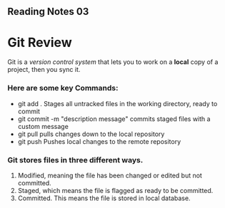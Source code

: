 ## Reading Notes 03

# Git Review

Git is a *version control system* that lets you to work on a **local** copy of a project, then you sync it.

### Here are some key Commands:

- git add .	Stages all untracked files in the working directory, ready to commit
- git commit -m "description message"	commits staged files with a custom message
- git pull	pulls  changes down to the local repository
- git push	Pushes local changes to the remote repository

### Git stores files in three different ways.

1. Modified, meaning the file has been changed or edited but not committed.
2. Staged, which means the file is flagged as ready to be committed.
3. Committed. This means the file is stored in local database.
